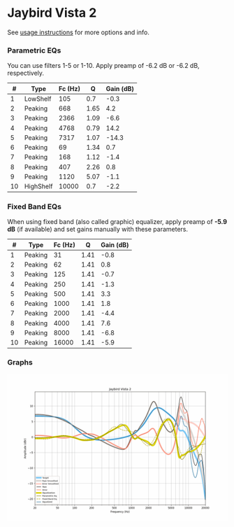 # Jaybird Vista 2
See [usage instructions](https://github.com/jaakkopasanen/AutoEq#usage) for more options and info.

### Parametric EQs
You can use filters 1-5 or 1-10. Apply preamp of -6.2 dB or -6.2 dB, respectively.

|   # | Type      |   Fc (Hz) |    Q |   Gain (dB) |
|-----|-----------|-----------|------|-------------|
|   1 | LowShelf  |       105 | 0.7  |        -0.3 |
|   2 | Peaking   |       668 | 1.65 |         4.2 |
|   3 | Peaking   |      2366 | 1.09 |        -6.6 |
|   4 | Peaking   |      4768 | 0.79 |        14.2 |
|   5 | Peaking   |      7317 | 1.07 |       -14.3 |
|   6 | Peaking   |        69 | 1.34 |         0.7 |
|   7 | Peaking   |       168 | 1.12 |        -1.4 |
|   8 | Peaking   |       407 | 2.26 |         0.8 |
|   9 | Peaking   |      1120 | 5.07 |        -1.1 |
|  10 | HighShelf |     10000 | 0.7  |        -2.2 |

### Fixed Band EQs
When using fixed band (also called graphic) equalizer, apply preamp of **-5.9 dB** (if available) and set gains manually with these parameters.

|   # | Type    |   Fc (Hz) |    Q |   Gain (dB) |
|-----|---------|-----------|------|-------------|
|   1 | Peaking |        31 | 1.41 |        -0.8 |
|   2 | Peaking |        62 | 1.41 |         0.8 |
|   3 | Peaking |       125 | 1.41 |        -0.7 |
|   4 | Peaking |       250 | 1.41 |        -1.3 |
|   5 | Peaking |       500 | 1.41 |         3.3 |
|   6 | Peaking |      1000 | 1.41 |         1.8 |
|   7 | Peaking |      2000 | 1.41 |        -4.4 |
|   8 | Peaking |      4000 | 1.41 |         7.6 |
|   9 | Peaking |      8000 | 1.41 |        -6.8 |
|  10 | Peaking |     16000 | 1.41 |        -5.9 |

### Graphs
![](./Jaybird%20Vista%202.png)
